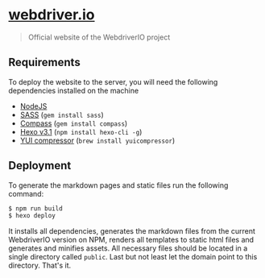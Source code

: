 [webdriver.io](http://webdriver.io)
===================================

> Official website of the WebdriverIO project

## Requirements

To deploy the website to the server, you will need the following dependencies installed on the machine

- [NodeJS](http://nodejs.org/download/)
- [SASS](http://sass-lang.com/install) (`gem install sass`)
- [Compass](http://compass-style.org/install/) (`gem install compass`)
- [Hexo v3.1](http://hexo.io/) (`npm install hexo-cli -g`)
- [YUI compressor](http://www.andrew-kirkpatrick.com/2013/06/yahoo-yui-compressor-on-mac-os-x-terminal/) (`brew install yuicompressor`)

## Deployment

To generate the markdown pages and static files run the following command:

```sh
$ npm run build
$ hexo deploy
```

It installs all dependencies, generates the markdown files from the current WebdriverIO version on NPM, renders all templates
to static html files and generates and minifies assets. All necessary files should be located in a single directory called `public`.
Last but not least let the domain point to this directory. That's it.
